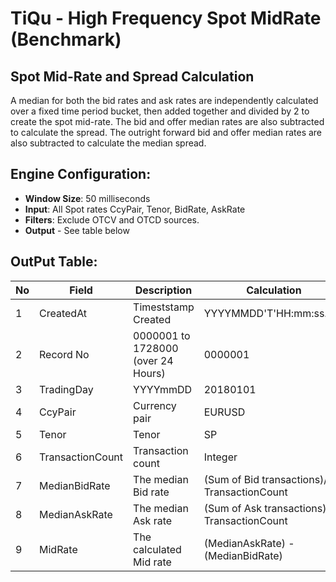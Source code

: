 # TiQu - High Frequency Spot MidRate (Benchmark)

## Spot Mid-Rate and Spread Calculation
A median for both the bid rates and ask rates are independently calculated over a fixed time period bucket, then added together and divided by 2 to create the spot mid-rate. The bid and offer median rates are also subtracted to calculate the spread. The outright forward bid and offer median rates are also subtracted to calculate the median spread.

## Engine Configuration:

* **Window Size**: 50 milliseconds
* **Input**: All Spot rates CcyPair, Tenor, BidRate, AskRate 
* **Filters**: Exclude OTCV and OTCD sources.
* **Output** - See table below

## OutPut Table:

| No | Field | Description | Calculation |
| -- | -- | -- | -- |
| 1 | CreatedAt | Timeststamp Created | YYYYMMDD'T'HH:mm:ss.zzz |
| 2 | Record No | 0000001 to 1728000 (over 24 Hours) | 0000001 |
| 3 | TradingDay | YYYYmmDD | 20180101 |
| 4 | CcyPair | Currency pair | EURUSD |
| 5 | Tenor | Tenor | SP |
| 6 | TransactionCount | Transaction count | Integer |
| 7 | MedianBidRate | The median Bid rate | (Sum of Bid transactions)/ TransactionCount |
| 8 | MedianAskRate | The median Ask rate | (Sum of Ask transactions)/ TransactionCount | 
| 9 | MidRate | The calculated Mid rate | (MedianAskRate) - (MedianBidRate) | 

